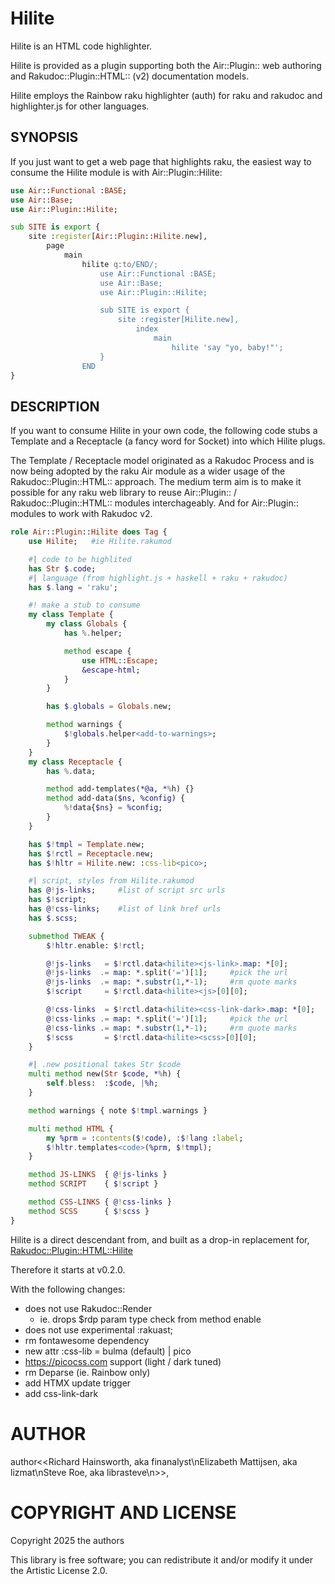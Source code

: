 # Hilite

Hilite is an HTML code highlighter.

Hilite is provided as a plugin supporting both the Air::Plugin:: web authoring and Rakudoc::Plugin::HTML:: (v2) documentation models.

Hilite employs the Rainbow raku highlighter (auth<patrickbr>) for raku and rakudoc and highlighter.js for other languages.

## SYNOPSIS


If you just want to get a web page that highlights raku, the easiest way to consume the Hilite module is with Air::Plugin::Hilite:
```raku
use Air::Functional :BASE;
use Air::Base;
use Air::Plugin::Hilite;

sub SITE is export {
    site :register[Air::Plugin::Hilite.new],
        page
            main
                hilite q:to/END/;
                    use Air::Functional :BASE;
                    use Air::Base;
                    use Air::Plugin::Hilite;

                    sub SITE is export {
                        site :register[Hilite.new],
                            index
                                main
                                    hilite 'say "yo, baby!"';
                    }
                END
}
```

## DESCRIPTION

If you want to consume Hilite in your own code, the following code stubs a Template and a Receptacle (a fancy word for Socket) into which Hilite plugs.

The Template / Receptacle model originated as a Rakudoc Process and is now being adopted by the raku Air module as a wider usage of the Rakudoc::Plugin::HTML:: approach. The medium term aim is to make it possible for any raku web library to reuse Air::Plugin:: / Rakudoc::Plugin::HTML:: modules interchageably. And for Air::Plugin:: modules to work with Rakudoc v2.

```raku
role Air::Plugin::Hilite does Tag {
    use Hilite;   #ie Hilite.rakumod

    #| code to be highlited
    has Str $.code;
    #| language (from highlight.js + haskell + raku + rakudoc)
    has $.lang = 'raku';

    #! make a stub to consume
    my class Template {
        my class Globals {
            has %.helper;

            method escape {
                use HTML::Escape;
                &escape-html;
            }
        }

        has $.globals = Globals.new;

        method warnings {
            $!globals.helper<add-to-warnings>;
        }
    }
    my class Receptacle {
        has %.data;

        method add-templates(*@a, *%h) {}
        method add-data($ns, %config) {
            %!data{$ns} = %config;
        }
    }

    has $!tmpl = Template.new;
    has $!rctl = Receptacle.new;
    has $!hltr = Hilite.new: :css-lib<pico>;

    #| script, styles from Hilite.rakumod
    has @!js-links;     #list of script src urls
    has $!script;
    has @!css-links;    #list of link href urls
    has $.scss;

    submethod TWEAK {
        $!hltr.enable: $!rctl;

        @!js-links   = $!rctl.data<hilite><js-link>.map: *[0];
        @!js-links  .= map: *.split('=')[1];     #pick the url
        @!js-links  .= map: *.substr(1,*-1);     #rm quote marks
        $!script     = $!rctl.data<hilite><js>[0][0];

        @!css-links  = $!rctl.data<hilite><css-link-dark>.map: *[0];
        @!css-links .= map: *.split('=')[1];     #pick the url
        @!css-links .= map: *.substr(1,*-1);     #rm quote marks
        $!scss       = $!rctl.data<hilite><scss>[0][0];
    }

    #| .new positional takes Str $code
    multi method new(Str $code, *%h) {
        self.bless:  :$code, |%h;
    }

    method warnings { note $!tmpl.warnings }

    multi method HTML {
        my %prm = :contents($!code), :$!lang :label;
        $!hltr.templates<code>(%prm, $!tmpl);
    }

    method JS-LINKS  { @!js-links }
    method SCRIPT    { $!script }

    method CSS-LINKS { @!css-links }
    method SCSS      { $!scss }
}
```

Hilite is a direct descendant from, and built as a drop-in replacement for, [Rakudoc::Plugin::HTML::Hilite](https://github.com/finanalyst/rakuast-rakudoc-render/blob/177abccc3215518bb16d689edbdd4854f8eb3d9a/lib/RakuDoc/Plugin/HTML/Hilite.rakumod)

Therefore it starts at v0.2.0.

With the following changes:

- does not use Rakudoc::Render
    - ie. drops $rdp param type check from method enable
- does not use experimental :rakuast;
- rm fontawesome dependency
- new attr :css-lib = bulma (default) | pico
- https://picocss.com support (light / dark tuned)
- rm Deparse (ie. Rainbow only)
- add HTMX update trigger
- add css-link-dark

AUTHOR
======

author<<Richard Hainsworth, aka finanalyst\nElizabeth Mattijsen, aka lizmat\nSteve Roe, aka librasteve\n>>,

COPYRIGHT AND LICENSE
=====================

Copyright 2025 the authors

This library is free software; you can redistribute it and/or modify it under the Artistic License 2.0.

